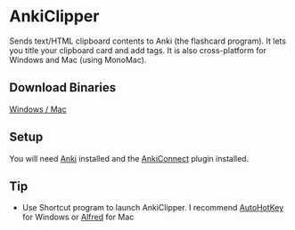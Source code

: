 AnkiClipper
===========

Sends text/HTML clipboard contents to Anki (the flashcard program). It lets you title your clipboard card and add tags. It is also cross-platform for Windows and Mac (using MonoMac).

## Download Binaries
[Windows / Mac](https://www.github.com/bigredjoe/AnkiClipper/raw/master/Binaries/AnkiClipper-Binaries.zip)

## Setup
You will need [Anki](http://ankisrs.net/) installed and the [AnkiConnect](https://ankiweb.net/shared/info/2055492159) plugin installed.

## Tip
* Use Shortcut program to launch AnkiClipper. I recommend [AutoHotKey](http://www.autohotkey.com/) for Windows or [Alfred](http://www.alfredapp.com/) for Mac
